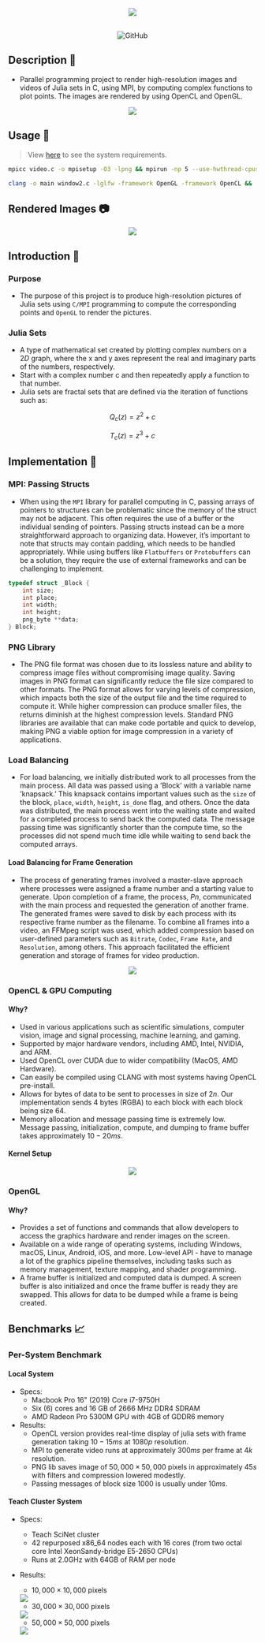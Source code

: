 <div align="center">
  <img src="./assets/header.png"/>
</div>

<br>

<div align="center">

![GitHub](https://img.shields.io/github/license/SherRao/Julia?style=flat-square)

</div>

## Description :pushpin: 
- Parallel programming project to render high-resolution images and videos of Julia sets in C, using MPI, by computing complex functions to plot points. The images are rendered by using OpenCL and OpenGL.

<div align="center">
  <img src="./assets/mandelbrot_sequence.gif"/>
</div>

## Usage :hammer:
>  View <a href="https://docs.scinet.utoronto.ca/index.php/Teach" target="_blank" rel="noreferrer">here</a> to see the system requirements.

```sh 
mpicc video.c -o mpisetup -O3 -lpng && mpirun -np 5 --use-hwthread-cpus ./mpisetup
```
```sh
clang -o main window2.c -lglfw -framework OpenGL -framework OpenCL && ./main
```

## Rendered Images :camera:
<div align="center">
  <img src="./assets/demo.png"/>
</div>

## Introduction :paperclip:
### Purpose
- The purpose of this project is to produce high-resolution pictures of Julia sets using `C/MPI` programming to compute the corresponding points and `OpenGL` to render the pictures.

### Julia Sets
- A type of mathematical set created by plotting complex numbers on a $2D$ graph, where the x and y axes represent the real and imaginary parts of the numbers, respectively. <br>
- Start with a complex number c and then repeatedly apply a function to that number.
- Julia sets are fractal sets that are defined via the iteration of functions such as: 

$$ Q_c(z) = z^2 + c $$ 

$$ T_c(z) = z^3 + c $$

## Implementation :bookmark_tabs:
### MPI: Passing Structs
- When using the `MPI` library for parallel computing in C, passing arrays of pointers to structures can be problematic since the memory of the struct may not be adjacent. This often requires the use of a buffer or the individual sending of pointers. Passing structs instead can be a more straightforward approach to organizing data. However, it’s important to note that structs may contain padding, which needs to be handled appropriately. While using buffers like `Flatbuffers` or `Protobuffers` can be a solution, they require the use of external frameworks and can be challenging to implement.

  
```cpp
typedef struct _Block {
    int size;
    int place; 
    int width; 
    int height;
    png_byte **data;
} Block;

```
### PNG Library
- The PNG file format was chosen due to its lossless nature and ability to compress image files without compromising image quality. Saving images in PNG format can significantly reduce the file size compared to other formats. The PNG format allows for varying levels of compression, which impacts both the size of the output file and the time required to compute it. While higher compression can produce smaller files, the returns diminish at the highest compression levels. Standard PNG libraries are available that can make code portable and quick to develop, making PNG a viable option for image compression in a variety of applications.

### Load Balancing
- For load balancing, we initially distributed work to all processes from the main process. All data was passed using a ’Block’ with a variable name ’knapsack.’ This knapsack contains important values such as the `size` of the block, `place`, `width`, `height`, `is_done` flag, and others. Once the data was distributed, the main process went into the waiting state and waited for a completed process to send back the computed data. The message passing time was significantly shorter than the compute time, so the processes did not spend much time idle while waiting to send back the computed arrays.

#### Load Balancing for Frame Generation
- The process of generating frames involved a master-slave approach where processes were assigned a frame number and a starting value to generate. Upon completion of a frame, the process, $Pn$, communicated with the main process and requested the generation of another frame. The generated frames were saved to disk by each process with its respective frame number as the filename. To combine all frames into a video, an FFMpeg script was used, which added compression based on user-defined parameters such as `Bitrate`, `Codec`, `Frame Rate`, and `Resolution`, among others. This approach facilitated the efficient generation and storage of frames for video production.

<div align="center">
  <img src="./assets/lb_frame.png"/>
</div>

### OpenCL & GPU Computing
#### Why?
- Used in various applications such as scientific simulations, computer vision, image and signal processing, machine learning, and gaming.
- Supported by major hardware vendors, including AMD, Intel, NVIDIA, and ARM.
- Used OpenCL over CUDA due to wider compatibility (MacOS, AMD Hardware).
- Can easily be compiled using CLANG with most systems having OpenCL pre-install.
- Allows for bytes of data to be sent to processes in size of $2n$. Our implementation sends $4$ bytes (RGBA) to each block with each block being size $64$.
- Memory allocation and message passing time is extremely low. Message passing, initialization, compute, and dumping to frame buffer takes approximately $10 - 20 ms$.

#### Kernel Setup
<div align="center">
  <img src="./assets/cl_kernel_setup.png" />
</div>

### OpenGL
#### Why?
- Provides a set of functions and commands that allow developers to access the graphics hardware and render images on the screen.
- Available on a wide range of operating systems, including Windows, macOS, Linux, Android, iOS, and more.
Low-level API - have to manage a lot of the graphics pipeline themselves, including tasks such as memory management, texture mapping, and shader programming.
- A frame buffer is initialized and computed data is dumped. A screen buffer is also initialized and once the frame buffer is ready they are swapped. This allows for data to be dumped while a frame is being created.

## Benchmarks :chart_with_upwards_trend:
### Per-System Benchmark
#### Local System
- Specs: 
  - Macbook Pro 16" (2019) Core i7-9750H
  - Six (6) cores and 16 GB of 2666 MHz DDR4 SDRAM
  - AMD Radeon Pro 5300M GPU with 4GB of GDDR6 memory
- Results:
  - OpenCL version provides real-time display of julia sets with frame generation taking $10 - 15 ms$ at $1080p$ resolution.
  - MPI to generate video runs at approximately $300 ms$ per frame at $4k$ resolution.
  - PNG lib saves image of $50,000\times50,000$ pixels in approximately $45 s$ with filters and compression lowered modestly.
  - Passing messages of block size $1000$ is usually under $10 ms$.
  
#### Teach Cluster System
- Specs: 
  - Teach SciNet cluster
  - 42 repurposed x86_64 nodes each with 16 cores (from two octal core Intel XeonSandy-bridge E5-2650 CPUs) 
  - Runs at 2.0GHz with 64GB of RAM per node
- Results:
  - $10,000\times10,000$ pixels
   <img src="https://github.com/SherRao/Julia/blob/main/assets/10000_graph.png" />
    
  - $30,000\times30,000$ pixels
   <img src="https://github.com/SherRao/Julia/blob/main/assets/30000_graph.png" />
    
  - $50,000\times50,000$ pixels
   <img src="https://github.com/SherRao/Julia/blob/main/assets/50000_graph.png" />
